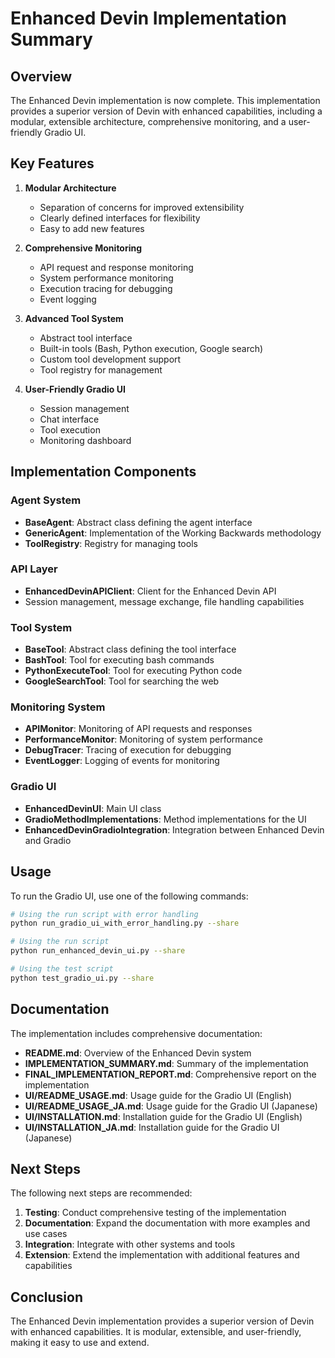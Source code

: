 # Enhanced Devin Implementation Summary

## Overview

The Enhanced Devin implementation is now complete. This implementation provides a superior version of Devin with enhanced capabilities, including a modular, extensible architecture, comprehensive monitoring, and a user-friendly Gradio UI.

## Key Features

1. **Modular Architecture**
   - Separation of concerns for improved extensibility
   - Clearly defined interfaces for flexibility
   - Easy to add new features

2. **Comprehensive Monitoring**
   - API request and response monitoring
   - System performance monitoring
   - Execution tracing for debugging
   - Event logging

3. **Advanced Tool System**
   - Abstract tool interface
   - Built-in tools (Bash, Python execution, Google search)
   - Custom tool development support
   - Tool registry for management

4. **User-Friendly Gradio UI**
   - Session management
   - Chat interface
   - Tool execution
   - Monitoring dashboard

## Implementation Components

### Agent System
- **BaseAgent**: Abstract class defining the agent interface
- **GenericAgent**: Implementation of the Working Backwards methodology
- **ToolRegistry**: Registry for managing tools

### API Layer
- **EnhancedDevinAPIClient**: Client for the Enhanced Devin API
- Session management, message exchange, file handling capabilities

### Tool System
- **BaseTool**: Abstract class defining the tool interface
- **BashTool**: Tool for executing bash commands
- **PythonExecuteTool**: Tool for executing Python code
- **GoogleSearchTool**: Tool for searching the web

### Monitoring System
- **APIMonitor**: Monitoring of API requests and responses
- **PerformanceMonitor**: Monitoring of system performance
- **DebugTracer**: Tracing of execution for debugging
- **EventLogger**: Logging of events for monitoring

### Gradio UI
- **EnhancedDevinUI**: Main UI class
- **GradioMethodImplementations**: Method implementations for the UI
- **EnhancedDevinGradioIntegration**: Integration between Enhanced Devin and Gradio

## Usage

To run the Gradio UI, use one of the following commands:

```bash
# Using the run script with error handling
python run_gradio_ui_with_error_handling.py --share

# Using the run script
python run_enhanced_devin_ui.py --share

# Using the test script
python test_gradio_ui.py --share
```

## Documentation

The implementation includes comprehensive documentation:

- **README.md**: Overview of the Enhanced Devin system
- **IMPLEMENTATION_SUMMARY.md**: Summary of the implementation
- **FINAL_IMPLEMENTATION_REPORT.md**: Comprehensive report on the implementation
- **UI/README_USAGE.md**: Usage guide for the Gradio UI (English)
- **UI/README_USAGE_JA.md**: Usage guide for the Gradio UI (Japanese)
- **UI/INSTALLATION.md**: Installation guide for the Gradio UI (English)
- **UI/INSTALLATION_JA.md**: Installation guide for the Gradio UI (Japanese)

## Next Steps

The following next steps are recommended:

1. **Testing**: Conduct comprehensive testing of the implementation
2. **Documentation**: Expand the documentation with more examples and use cases
3. **Integration**: Integrate with other systems and tools
4. **Extension**: Extend the implementation with additional features and capabilities

## Conclusion

The Enhanced Devin implementation provides a superior version of Devin with enhanced capabilities. It is modular, extensible, and user-friendly, making it easy to use and extend.
